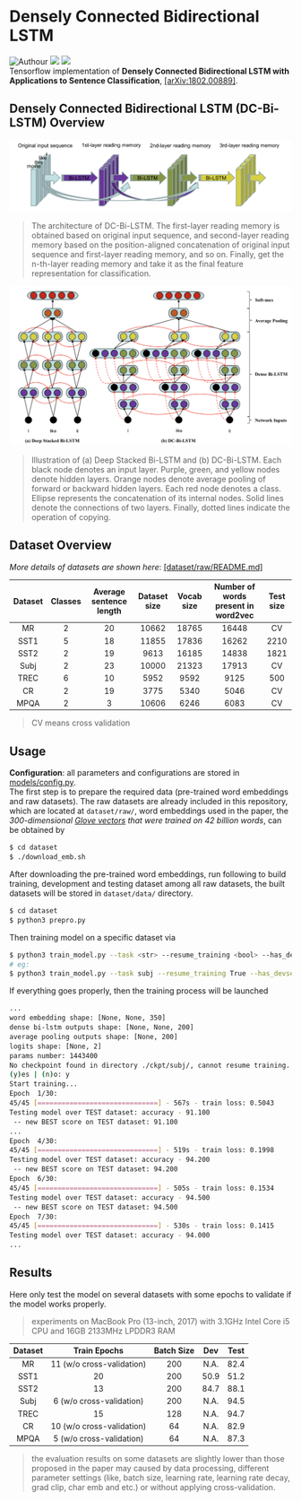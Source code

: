 # Densely Connected Bidirectional LSTM
![Authour](https://img.shields.io/badge/Author-Zhang%20Hao%20(Isaac%20Changhau)-blue.svg) ![](https://img.shields.io/badge/Python-3.6-brightgreen.svg) ![](https://img.shields.io/badge/TensorFlow-1.4.0-yellowgreen.svg)  
Tensorflow implementation of **Densely Connected Bidirectional LSTM with Applications to Sentence Classification**, [[arXiv:1802.00889]](https://arxiv.org/pdf/1802.00889.pdf).

## Densely Connected Bidirectional LSTM (DC-Bi-LSTM) Overview
![model_graph_1](/docs/model_graph_1.png)
> The architecture of DC-Bi-LSTM. The first-layer reading memory is obtained based on original input sequence, and second-layer reading memory based on the position-aligned concatenation of original input sequence and first-layer reading memory, and so on. Finally, get the n-th-layer reading memory and take it as the final feature representation for classification.

![model_graph_2](/docs/model_graph_2.png)
> Illustration of (a) Deep Stacked Bi-LSTM and (b) DC-Bi-LSTM. Each black node denotes an input layer. Purple, green, and yellow nodes denote hidden layers. Orange nodes denote average pooling of forward or backward hidden layers. Each red node denotes a class. Ellipse represents the concatenation of its internal nodes. Solid lines denote the connections of two layers. Finally, dotted lines indicate the operation of copying.

## Dataset Overview
*More details of datasets are shown here*: [[dataset/raw/README.md]](/dataset/raw)

**Dataset** | Classes | Average sentence length | Dataset size | Vocab size | Number of words present in word2vec | Test size
:---: | :---: | :---: | :---: | :---: | :---: | :---:
MR | 2 | 20 | 10662 | 18765 | 16448 | CV
SST1 | 5 | 18 | 11855 | 17836 | 16262 | 2210
SST2 | 2 | 19 | 9613 | 16185 | 14838 | 1821
Subj | 2 | 23 | 10000 | 21323 | 17913 | CV
TREC | 6 | 10 | 5952 | 9592 | 9125 | 500
CR | 2 | 19 | 3775 | 5340 | 5046 | CV
MPQA | 2 | 3 | 10606 | 6246 | 6083 | CV

> CV means cross validation

## Usage
**Configuration**: all parameters and configurations are stored in [models/config.py](/models/config.py).  
The first step is to prepare the required data (pre-trained word embeddings and raw datasets). The raw datasets are already included in this repository, which are located at `dataset/raw/`, word embeddings used in the paper, the _300-dimensional [Glove vectors](https://nlp.stanford.edu/projects/glove/) that were trained on 42 billion words_, can be obtained by
```bash
$ cd dataset
$ ./download_emb.sh
```
After downloading the pre-trained word embeddings, run following to build training, development and testing dataset among all raw datasets, the built datasets will be stored in `dataset/data/` directory.
```bash
$ cd dataset
$ python3 prepro.py
```
Then training model on a specific dataset via
```bash
$ python3 train_model.py --task <str> --resume_training <bool> --has_devset <bool>
# eg:
$ python3 train_model.py --task subj --resume_training True --has_devset False
```
If everything goes properly, then the training process will be launched
```bash
...
word embedding shape: [None, None, 350]
dense bi-lstm outputs shape: [None, None, 200]
average pooling outputs shape: [None, 200]
logits shape: [None, 2]
params number: 1443400
No checkpoint found in directory ./ckpt/subj/, cannot resume training. Do you want to start a new training session?
(y)es | (n)o: y
Start training...
Epoch  1/30:
45/45 [==============================] - 567s - train loss: 0.5043     
Testing model over TEST dataset: accuracy - 91.100
 -- new BEST score on TEST dataset: 91.100
...
Epoch  4/30:
45/45 [==============================] - 519s - train loss: 0.1998     
Testing model over TEST dataset: accuracy - 94.200
 -- new BEST score on TEST dataset: 94.200
Epoch  6/30:
45/45 [==============================] - 505s - train loss: 0.1534     
Testing model over TEST dataset: accuracy - 94.500
 -- new BEST score on TEST dataset: 94.500
Epoch  7/30:
45/45 [==============================] - 530s - train loss: 0.1415     
Testing model over TEST dataset: accuracy - 94.000
...
```

## Results
Here only test the model on several datasets with some epochs to validate if the model works properly.  
> experiments on MacBook Pro (13-inch, 2017) with 3.1GHz Intel Core i5 CPU and 16GB 2133MHz LPDDR3 RAM

**Dataset** | Train Epochs| Batch Size | Dev | Test
:---: | :---: | :---: | :---: | :---:
MR | 11 (w/o cross-validation) | 200 | N.A. | 82.4
SST1 | 20 | 200 | 50.9 | 51.2
SST2 | 13 |200 | 84.7 | 88.1
Subj | 6 (w/o cross-validation) | 200 | N.A. | 94.5
TREC | 15 | 128 | N.A. | 94.7
CR | 10 (w/o cross-validation) | 64 | N.A. | 82.9
MPQA | 5 (w/o cross-validation) | 64 | N.A. | 87.3

> the evaluation results on some datasets are slightly lower than those proposed in the paper may caused by data processing, different parameter settings (like, batch size, learning rate, learning rate decay, grad clip, char emb and etc.) or without applying cross-validation.
